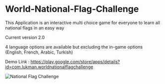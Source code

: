 # World-National-Flag-Challenge

This Application is an interactive multi choice game for everyone to learn all national flags in an easy way

Current version 2.0

4 language options are available but excluding the in-game options
(English, French, Arabic, Turkish)

Demo Link : https://play.google.com/store/apps/details?id=com.lukman.worldnationalflagchallenge

![National Flag Challenge](https://raw.githubusercontent.com/ismailukman/World-National-Flag-Challenge/blob/master/World%20National%20Flag.jpg) 
